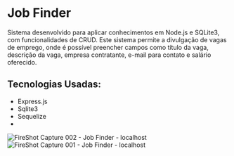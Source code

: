 # Job Finder

Sistema desenvolvido para aplicar conhecimentos em Node.js e SQLite3, com funcionalidades de CRUD. Este sistema permite a divulgação de vagas de emprego, onde é possível preencher campos como título da vaga, descrição da vaga, empresa contratante, e-mail para contato e salário oferecido.

## Tecnologias Usadas:

- Express.js
- Sqlite3
- Sequelize
- 

![FireShot Capture 002 - Job Finder - localhost](https://github.com/FelipeeBR/Express-API-JobFinder/assets/24531388/ff29f40b-5eed-4efc-81af-18929699bc7c)
![FireShot Capture 001 - Job Finder - localhost](https://github.com/FelipeeBR/Express-API-JobFinder/assets/24531388/60e7fc02-bb3f-4af8-8b4b-cca8347e8e92)
